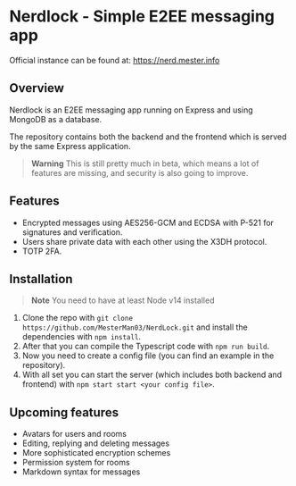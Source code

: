 # Nerdlock - Simple E2EE messaging app
Official instance can be found at: https://nerd.mester.info

## Overview
Nerdlock is an E2EE messaging app running on Express and using MongoDB as a database.

The repository contains both the backend and the frontend which is served by the same Express application.

> **Warning**
> This is still pretty much in beta, which means a lot of features are missing, and security is also going to improve.

## Features
* Encrypted messages using AES256-GCM and ECDSA with P-521 for signatures and verification.
* Users share private data with each other using the X3DH protocol.
* TOTP 2FA.

## Installation
> **Note**
> You need to have at least Node v14 installed
1. Clone the repo with ```git clone https://github.com/MesterMan03/NerdLock.git``` and install the dependencies with ```npm install```.
2. After that you can compile the Typescript code with ```npm run build```.
3. Now you need to create a config file (you can find an example in the repository).
4. With all set you can start the server (which includes both backend and frontend) with ```npm start start <your config file>```.

## Upcoming features
* Avatars for users and rooms
* Editing, replying and deleting messages
* More sophisticated encryption schemes
* Permission system for rooms
* Markdown syntax for messages
